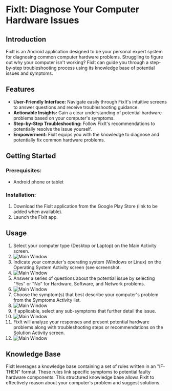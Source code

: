 


# FixIt: Diagnose Your Computer Hardware Issues


## Introduction

FixIt is an Android application designed to be your personal expert system for diagnosing common computer hardware problems. Struggling to figure out why your computer isn't working? FixIt can guide you through a step-by-step troubleshooting process using its knowledge base of potential issues and symptoms.

## Features

* **User-Friendly Interface:**  Navigate easily through FixIt's intuitive screens to answer questions and receive troubleshooting guidance.
* **Actionable Insights:**  Gain a clear understanding of potential hardware problems based on your computer's symptoms.
* **Step-by-Step Troubleshooting:**  Follow FixIt's recommendations to potentially resolve the issue yourself.
* **Empowerment:**  FixIt equips you with the knowledge to diagnose and potentially fix common hardware problems.

## Getting Started

### Prerequisites:

* Android phone or tablet

### Installation:

1. Download the FixIt application from the Google Play Store (link to be added when available).
2. Launch the FixIt app.

## Usage

1.  Select your computer type (Desktop or Laptop) on the Main Activity screen.
2.  ![Main Window](https://github.com/IDIR2626/FixIT_Expert_system_mobile_app/blob/master/app/src/main/res/drawable/main_activity_screenshot.png)
3.  Indicate your computer's operating system (Windows or Linux) on the Operating System Activity screen (see screenshot.
4.  ![Main Window](https://github.com/IDIR2626/HackathonApp/blob/main/app/src/main/res/drawable/screenshot1.png)
5.  Answer a series of questions about the potential issue by selecting "Yes" or "No" for Hardware, Software, and Network problems.
6.  ![Main Window](https://github.com/IDIR2626/HackathonApp/blob/main/app/src/main/res/drawable/screenshot1.png)
7.  Choose the symptom(s) that best describe your computer's problem from the Symptoms Activity list.
8.  ![Main Window](https://github.com/IDIR2626/HackathonApp/blob/main/app/src/main/res/drawable/screenshot1.png)
9.  If applicable, select any sub-symptoms that further detail the issue.
10.  ![Main Window](https://github.com/IDIR2626/HackathonApp/blob/main/app/src/main/res/drawable/screenshot1.png)
11.  FixIt will analyze your responses and present potential hardware problems along with troubleshooting steps or recommendations on the Solution Activity screen.
12.  ![Main Window](https://github.com/IDIR2626/HackathonApp/blob/main/app/src/main/res/drawable/screenshot1.png)

## Knowledge Base

FixIt leverages a knowledge base containing a set of rules written in an "IF-THEN" format. These rules link specific symptoms to potential faulty hardware components.  This structured knowledge base allows FixIt to effectively reason about your computer's problem and suggest solutions.




